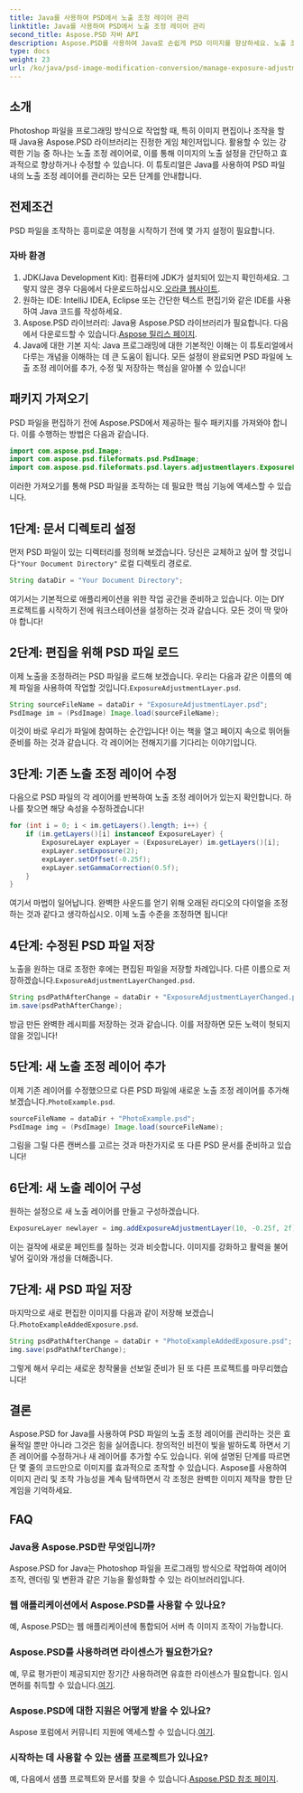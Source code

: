 ```yaml
---
title: Java를 사용하여 PSD에서 노출 조정 레이어 관리
linktitle: Java를 사용하여 PSD에서 노출 조정 레이어 관리
second_title: Aspose.PSD 자바 API
description: Aspose.PSD를 사용하여 Java로 손쉽게 PSD 이미지를 향상하세요. 노출 조정 레이어를 단계별로 관리하려면 이 가이드를 따르세요.
type: docs
weight: 23
url: /ko/java/psd-image-modification-conversion/manage-exposure-adjustment-layer-psd/
---
```

## 소개
Photoshop 파일을 프로그래밍 방식으로 작업할 때, 특히 이미지 편집이나 조작을 할 때 Java용 Aspose.PSD 라이브러리는 진정한 게임 체인저입니다. 활용할 수 있는 강력한 기능 중 하나는 노출 조정 레이어로, 이를 통해 이미지의 노출 설정을 간단하고 효과적으로 향상하거나 수정할 수 있습니다. 이 튜토리얼은 Java를 사용하여 PSD 파일 내의 노출 조정 레이어를 관리하는 모든 단계를 안내합니다.
## 전제조건
PSD 파일을 조작하는 흥미로운 여정을 시작하기 전에 몇 가지 설정이 필요합니다.
### 자바 환경
1.  JDK(Java Development Kit): 컴퓨터에 JDK가 설치되어 있는지 확인하세요. 그렇지 않은 경우 다음에서 다운로드하십시오.[오라클 웹사이트](https://www.oracle.com/java/technologies/javase-jdk11-downloads.html).
2. 원하는 IDE: IntelliJ IDEA, Eclipse 또는 간단한 텍스트 편집기와 같은 IDE를 사용하여 Java 코드를 작성하세요.
3.  Aspose.PSD 라이브러리: Java용 Aspose.PSD 라이브러리가 필요합니다. 다음에서 다운로드할 수 있습니다.[Aspose 릴리스 페이지](https://releases.aspose.com/psd/java/).
4. Java에 대한 기본 지식: Java 프로그래밍에 대한 기본적인 이해는 이 튜토리얼에서 다루는 개념을 이해하는 데 큰 도움이 됩니다.
모든 설정이 완료되면 PSD 파일에 노출 조정 레이어를 추가, 수정 및 저장하는 핵심을 알아볼 수 있습니다!
## 패키지 가져오기
PSD 파일을 편집하기 전에 Aspose.PSD에서 제공하는 필수 패키지를 가져와야 합니다. 이를 수행하는 방법은 다음과 같습니다.
```java
import com.aspose.psd.Image;
import com.aspose.psd.fileformats.psd.PsdImage;
import com.aspose.psd.fileformats.psd.layers.adjustmentlayers.ExposureLayer;
```
이러한 가져오기를 통해 PSD 파일을 조작하는 데 필요한 핵심 기능에 액세스할 수 있습니다.
## 1단계: 문서 디렉토리 설정
 먼저 PSD 파일이 있는 디렉터리를 정의해 보겠습니다. 당신은 교체하고 싶어 할 것입니다`"Your Document Directory"` 로컬 디렉토리 경로로.
```java
String dataDir = "Your Document Directory";
```
여기서는 기본적으로 애플리케이션을 위한 작업 공간을 준비하고 있습니다. 이는 DIY 프로젝트를 시작하기 전에 워크스테이션을 설정하는 것과 같습니다. 모든 것이 딱 맞아야 합니다!
## 2단계: 편집을 위해 PSD 파일 로드
이제 노출을 조정하려는 PSD 파일을 로드해 보겠습니다. 우리는 다음과 같은 이름의 예제 파일을 사용하여 작업할 것입니다.`ExposureAdjustmentLayer.psd`. 
```java
String sourceFileName = dataDir + "ExposureAdjustmentLayer.psd";
PsdImage im = (PsdImage) Image.load(sourceFileName);
```
이것이 바로 우리가 파일에 참여하는 순간입니다! 이는 책을 열고 페이지 속으로 뛰어들 준비를 하는 것과 같습니다. 각 레이어는 전해지기를 기다리는 이야기입니다.
## 3단계: 기존 노출 조정 레이어 수정
다음으로 PSD 파일의 각 레이어를 반복하여 노출 조정 레이어가 있는지 확인합니다. 하나를 찾으면 해당 속성을 수정하겠습니다!
```java
for (int i = 0; i < im.getLayers().length; i++) {
    if (im.getLayers()[i] instanceof ExposureLayer) {
        ExposureLayer expLayer = (ExposureLayer) im.getLayers()[i];
        expLayer.setExposure(2);
        expLayer.setOffset(-0.25f);
        expLayer.setGammaCorrection(0.5f);
    }
}
```
여기서 마법이 일어납니다. 완벽한 사운드를 얻기 위해 오래된 라디오의 다이얼을 조정하는 것과 같다고 생각하십시오. 이제 노출 수준을 조정하면 됩니다!
## 4단계: 수정된 PSD 파일 저장
 노출을 원하는 대로 조정한 후에는 편집된 파일을 저장할 차례입니다. 다른 이름으로 저장하겠습니다.`ExposureAdjustmentLayerChanged.psd`.
```java
String psdPathAfterChange = dataDir + "ExposureAdjustmentLayerChanged.psd";
im.save(psdPathAfterChange);
```
방금 만든 완벽한 레시피를 저장하는 것과 같습니다. 이를 저장하면 모든 노력이 헛되지 않을 것입니다!
## 5단계: 새 노출 조정 레이어 추가
이제 기존 레이어를 수정했으므로 다른 PSD 파일에 새로운 노출 조정 레이어를 추가해 보겠습니다.`PhotoExample.psd`. 
```java
sourceFileName = dataDir + "PhotoExample.psd";
PsdImage img = (PsdImage) Image.load(sourceFileName);
```
그림을 그릴 다른 캔버스를 고르는 것과 마찬가지로 또 다른 PSD 문서를 준비하고 있습니다!
## 6단계: 새 노출 레이어 구성
원하는 설정으로 새 노출 레이어를 만들고 구성하겠습니다.
```java
ExposureLayer newlayer = img.addExposureAdjustmentLayer(10, -0.25f, 2f);
```
이는 걸작에 새로운 페인트를 칠하는 것과 비슷합니다. 이미지를 강화하고 활력을 불어넣어 깊이와 개성을 더해줍니다.
## 7단계: 새 PSD 파일 저장
 마지막으로 새로 편집한 이미지를 다음과 같이 저장해 보겠습니다.`PhotoExampleAddedExposure.psd`.
```java
String psdPathAfterChange = dataDir + "PhotoExampleAddedExposure.psd";
img.save(psdPathAfterChange);
```
그렇게 해서 우리는 새로운 창작물을 선보일 준비가 된 또 다른 프로젝트를 마무리했습니다!
## 결론
Aspose.PSD for Java를 사용하여 PSD 파일의 노출 조정 레이어를 관리하는 것은 효율적일 뿐만 아니라 그것은 힘을 실어줍니다. 창의적인 비전이 빛을 발하도록 하면서 기존 레이어를 수정하거나 새 레이어를 추가할 수도 있습니다. 위에 설명된 단계를 따르면 단 몇 줄의 코드만으로 이미지를 효과적으로 조작할 수 있습니다.
Aspose를 사용하여 이미지 관리 및 조작 가능성을 계속 탐색하면서 각 조정은 완벽한 이미지 제작을 향한 단계임을 기억하세요.
## FAQ
### Java용 Aspose.PSD란 무엇입니까?
Aspose.PSD for Java는 Photoshop 파일을 프로그래밍 방식으로 작업하여 레이어 조작, 렌더링 및 변환과 같은 기능을 활성화할 수 있는 라이브러리입니다.
### 웹 애플리케이션에서 Aspose.PSD를 사용할 수 있나요?
예, Aspose.PSD는 웹 애플리케이션에 통합되어 서버 측 이미지 조작이 가능합니다.
### Aspose.PSD를 사용하려면 라이센스가 필요한가요?
 예, 무료 평가판이 제공되지만 장기간 사용하려면 유효한 라이센스가 필요합니다. 임시면허를 취득할 수 있습니다.[여기](https://purchase.aspose.com/temporary-license/).
### Aspose.PSD에 대한 지원은 어떻게 받을 수 있나요?
 Aspose 포럼에서 커뮤니티 지원에 액세스할 수 있습니다.[여기](https://forum.aspose.com/c/psd/34).
### 시작하는 데 사용할 수 있는 샘플 프로젝트가 있나요?
 예, 다음에서 샘플 프로젝트와 문서를 찾을 수 있습니다.[Aspose.PSD 참조 페이지](https://reference.aspose.com/psd/java/).
